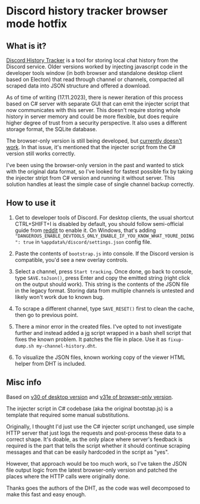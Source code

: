 # Discord history tracker browser mode hotfix

## What is it?

[Discord History Tracker](https://github.com/chylex/Discord-History-Tracker) is a tool for storing local chat history from the Discord service.
Older versions worked by injecting javascript code in the developer tools window (in both browser and standalone desktop client based on Electon) that read through channel or channels, compacted all scraped data into JSON structure and offered a download.

As of time of writing (17.11.2023), there is newer iteration of this process based on C# server with separate GUI that can emit the injecter script that now communicates with this server. This doesn't require storing whole history in server memory and could be more flexible, but does require higher degree of trust from a security perspective. It also uses a different storage format, the SQLite database.

The browser-only version is still being developed, but [currently doesn't work](https://github.com/chylex/Discord-History-Tracker/issues/230). In that issue, it's mentioned that the injecter script from the C# version still works correctly.

I've been using the browser-only version in the past and wanted to stick with the original data format, so I've looked for fastest possible fix by taking the injecter stript from C# version and running it without server. This solution handles at least the simple case of single channel backup correctly.

## How to use it

1. Get to developer tools of Discord. For desktop clients, the usual shortcut CTRL+SHIFT+I is disabled by default, you should follow semi-official guide from [reddit](https://www.reddit.com/r/discordapp/comments/sc61n3/comment/hu4fw5x/) to enable it. On Windows, that's adding `"DANGEROUS_ENABLE_DEVTOOLS_ONLY_ENABLE_IF_YOU_KNOW_WHAT_YOURE_DOING": true` in `%appdata%/discord/settings.json` config file.

1. Paste the contents of `bootstrap.js` into console. If the Discord version is compatible, you'd see a new overlay controls.

1. Select a channel, press `Start tracking`. Once done, go back to console, type `SAVE.toJson()`, press Enter and copy the emitted string (right click on the output should work). This string is the contents of the JSON file in the legacy format. Storing data from multiple channels is untested and likely won't work due to known bug.

1. To scrape a different channel, type `SAVE_RESET()` first to clean the cache, then go to previous point.

1. There a minor error in the created files. I've opted to not investigate further and instead added a [jq](https://github.com/jqlang/jq) script wrapped in a bash shell script that fixes the known problem. It patches the file in place. Use it as `fixup-dump.sh my-channel-history.dht`.

1. To visualize the JSON files, known working copy of the viewer HTML helper from DHT is included.

## Misc info

Based on [v30 of desktop version](https://github.com/chylex/Discord-History-Tracker/tree/d35280a6a6fed6accf951925d1927fc854204399) and [v31e of browser-only version](https://github.com/chylex/Discord-History-Tracker/tree/a20ce8ee71ff4f20e7a469080c5e004f7d306c59).

The injecter script in C# codebase (aka the original bootstap.js) is a template that required some manual substitutions.

Originally, I thought I'd just use the C# injecter script unchanged, use simple HTTP server that just logs the requests and post-process these data to a correct shape. It's doable, as the only place where server's feedback is required is the part that tells the script whether it should continue scraping messages and that can be easily hardcoded in the script as "yes".

However, that approach would be too much work, so I've taken the JSON file output logic from the latest browser-only version and patched the places where the HTTP calls were originally done.

Thanks goes the authors of the DHT, as the code was well decomposed to make this fast and easy enough.
